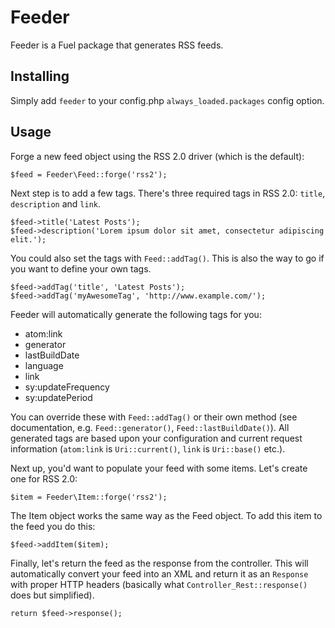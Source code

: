 # Feeder

Feeder is a Fuel package that generates RSS feeds.

## Installing

Simply add `feeder` to your config.php `always_loaded.packages` config option.

## Usage

Forge a new feed object using the RSS 2.0 driver (which is the default):

	$feed = Feeder\Feed::forge('rss2');

Next step is to add a few tags. There's three required tags in RSS 2.0: `title`, `description` and `link`.

	$feed->title('Latest Posts');
	$feed->description('Lorem ipsum dolor sit amet, consectetur adipiscing elit.');

You could also set the tags with `Feed::addTag()`. This is also the way to go if you want to define your own tags.

	$feed->addTag('title', 'Latest Posts');
	$feed->addTag('myAwesomeTag', 'http://www.example.com/');

Feeder will automatically generate the following tags for you:

* atom:link
* generator
* lastBuildDate
* language
* link
* sy:updateFrequency
* sy:updatePeriod

You can override these with `Feed::addTag()` or their own method (see documentation, e.g. `Feed::generator()`, `Feed::lastBuildDate()`). All generated tags are based upon your configuration and current request information (`atom:link` is `Uri::current()`, `link` is `Uri::base()` etc.).

Next up, you'd want to populate your feed with some items. Let's create one for RSS 2.0:

	$item = Feeder\Item::forge('rss2');

The Item object works the same way as the Feed object. To add this item to the feed you do this:

	$feed->addItem($item);

Finally, let's return the feed as the response from the controller. This will automatically convert your feed into an XML and return it as an `Response` with proper HTTP headers (basically what `Controller_Rest::response()` does but simplified).

	return $feed->response();